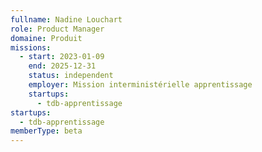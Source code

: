 ```yaml
---
fullname: Nadine Louchart
role: Product Manager
domaine: Produit
missions:
  - start: 2023-01-09
    end: 2025-12-31
    status: independent
    employer: Mission interministérielle apprentissage
    startups:
      - tdb-apprentissage
startups:
  - tdb-apprentissage
memberType: beta
---
```

